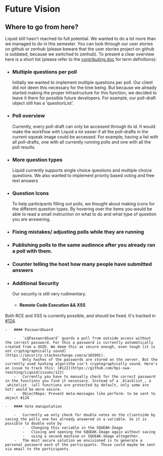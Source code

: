 # Future Vision

## Where to go from here?

Liquid still hasn't reached its full potential. We wanted to do a lot more than we managed to do in this semester. You can look through our user stories on github or zenhub (please beware that the user stories project on github is outdated, because we switched to zenhub). To present a clear overview here is a short list (please refer to the [contributing doc](https://github.com/hpi-swa-teaching/Liquid/blob/main/CONTRIBUTING.md) for term definitions):

-   ### Multiple questions per poll
    Initially we wanted to implement multiple questions per poll. Our client did not deem this necessary for the time being. But because we already started making the proper infrastructure for this function, we decided to leave it there for possible future developers. For example, our poll-draft object still has a 'questionList'.
-   ### Poll overview
    Currently, every poll-draft can only be accessed through its id. It would make the workflow with Liquid a lot easier if all the poll-drafts in the current squeak image could be accessed. For example, having a list with all poll-drafts, one with all currently running polls and one with all the poll results.
-   ### More question types
    Liquid currently supports single choice questions and multiple choice questions. We also wanted to implement priority based voting and free text answers
-   ### Question Icons
    To help participants filling out polls, we thought about making icons for the different question types. By hovering over the items you would be able to read a small instruction on what to do and what type of question you are answering.
-   ### Fixing mistakes/ adjusting polls while they are running
-   ### Publishing polls to the same audience after you already ran a poll with them.
-   ### Counter telling the host how many people have submitted answers
-   ### Additional Security

    Our security is still very rudimentary.

    -   #### Remote Code Execution && XSS

Both RCE and XSS is currently possible, and should be fixed. It's tracked in [#124](https://github.com/hpi-swa-teaching/Liquid/issues/124).

    -   #### PasswordGuard

        -   `LQPasswordGuard` guards a poll from outside access without the correct password. For this a password is currently automatically created from a UUID. We deem this as secure enough, even tough [it is not cryptographically sound](https://security.stackexchange.com/a/165991).
        -   Only hashes of the passwords are stored on the server. But the currently used hashing algorithm isn't cryptographically sound. Here's an issue to track this: [#122](https://github.com/hpi-swa-teaching/Liquid/issues/122)
        -   Currently you have to manually check for the correct password in the functions you find it necessary. Instead of a _blacklist_, a  _whitelist_ (all functions are protected by default, only some are not) would be more secure.
        -   ObjectRepo: Prevent meta-messages like perform: to be sent to object #124

    -   #### Vote manipulation

        -   Currently we only check for double votes on the clientside by saving the polls one has already answered in a variable. So it is possible to double vote by
            -   Changing this variable in the SQUEAK-Image
            -   Closing and opening the SQUEAK-Image again without saving
            -   using a second machine or SQUEAK-Image altogether.
        -   The most secure solution we envisioned is to generate a personal password each of the participants. Those could maybe be sent via email to the participants.
